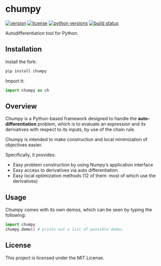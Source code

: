 chumpy
======

[![version](https://img.shields.io/pypi/v/chumpy?style=flat-square)][pypi]
[![license](https://img.shields.io/pypi/l/chumpy?style=flat-square)][pypi]
[![python versions](https://img.shields.io/pypi/pyversions/chumpy?style=flat-square)][pypi]
[![build status](https://img.shields.io/circleci/project/github/mattloper/chumpy/master?style=flat-square)][circle]

Autodifferentiation tool for Python.

[circle]: https://circleci.com/gh/mattloper/chumpy
[pypi]: https://pypi.org/project/chumpy/


Installation
------------

Install the fork:

```sh
pip install chumpy
```

Import it:

```py
import chumpy as ch
```

Overview
--------

Chumpy is a Python-based framework designed to handle the **auto-differentiation** problem,
which is to evaluate an expression and its derivatives with respect to its inputs, by use of the chain rule.

Chumpy is intended to make construction and local
minimization of objectives easier.

Specifically, it provides:

- Easy problem construction by using Numpy’s application interface
- Easy access to derivatives via auto differentiation
- Easy local optimization methods (12 of them: most of which use the derivatives)


Usage
-----

Chumpy comes with its own demos, which can be seen by typing the following:

```python
import chumpy
chumpy.demo() # prints out a list of possible demos
```


License
-------

This project is licensed under the MIT License.
